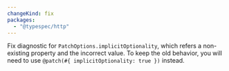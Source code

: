 ```yaml
---
changeKind: fix
packages:
  - "@typespec/http"
---
```


Fix diagnostic for `PatchOptions.implicitOptionality`, which refers a non-existing property and the incorrect value.
To keep the old behavior, you will need to use `@patch(#{ implicitOptionality: true })` instead.
